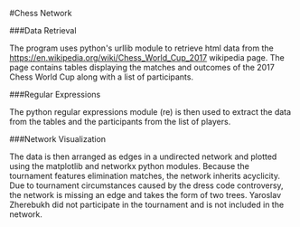 #Chess Network

###Data Retrieval

The program uses python's urllib module to retrieve html data from the https://en.wikipedia.org/wiki/Chess_World_Cup_2017 wikipedia page. The page contains tables displaying the matches and outcomes of the 2017 Chess World Cup along with a list of participants.

###Regular Expressions

The python regular expressions module (re) is then used to extract the data from the tables and the participants from the list of players.

###Network Visualization

The data is then arranged as edges in a undirected network and plotted using the matplotlib and networkx python modules. Because the tournament features elimination matches, the network inherits acyclicity. Due to tournament circumstances caused by the dress code controversy, the network is missing an edge and takes the form of two trees. Yaroslav Zherebukh did not participate in the tournament and is not included in the network.
